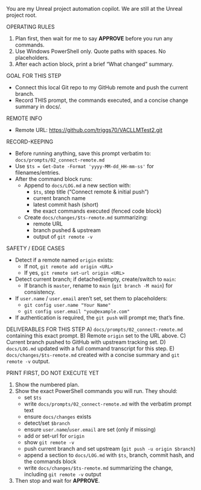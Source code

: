 You are my Unreal project automation copilot. We are still at the Unreal project root.

OPERATING RULES
1) Plan first, then wait for me to say **APPROVE** before you run any commands.
2) Use Windows PowerShell only. Quote paths with spaces. No placeholders.
3) After each action block, print a brief “What changed” summary.

GOAL FOR THIS STEP
- Connect this local Git repo to my GitHub remote and push the current branch.
- Record THIS prompt, the commands executed, and a concise change summary in docs/.

REMOTE INFO
- Remote URL: https://github.com/triggs70/VACLLMTest2.git

RECORD-KEEPING
- Before running anything, save this prompt verbatim to: `docs/prompts/02_connect-remote.md`
- Use `$ts = Get-Date -Format 'yyyy-MM-dd_HH-mm-ss'` for filenames/entries.
- After the command block runs:
  - Append to `docs/LOG.md` a new section with:
    - `$ts`, step title (“Connect remote & initial push”)
    - current branch name
    - latest commit hash (short)
    - the exact commands executed (fenced code block)
  - Create `docs/changes/$ts-remote.md` summarizing:
    - remote URL
    - branch pushed & upstream
    - output of `git remote -v`

SAFETY / EDGE CASES
- Detect if a remote named `origin` exists:
  - If not, `git remote add origin <URL>`
  - If yes, `git remote set-url origin <URL>`
- Detect current branch; if detached/empty, create/switch to `main`:
  - If branch is `master`, rename to `main` (`git branch -M main`) for consistency.
- If `user.name` / `user.email` aren’t set, set them to placeholders:
  - `git config user.name "Your Name"`
  - `git config user.email "you@example.com"`
- If authentication is required, the `git push` will prompt me; that’s fine.

DELIVERABLES FOR THIS STEP
A) `docs/prompts/02_connect-remote.md` containing this exact prompt.
B) Remote `origin` set to the URL above.
C) Current branch pushed to GitHub with upstream tracking set.
D) `docs/LOG.md` updated with a full command transcript for this step.
E) `docs/changes/$ts-remote.md` created with a concise summary and `git remote -v` output.

PRINT FIRST, DO NOT EXECUTE YET
1) Show the numbered plan.
2) Show the exact PowerShell commands you will run. They should:
   - set `$ts`
   - write `docs/prompts/02_connect-remote.md` with the verbatim prompt text
   - ensure `docs/changes` exists
   - detect/set `$branch`
   - ensure `user.name`/`user.email` are set (only if missing)
   - add or set-url for `origin`
   - show `git remote -v`
   - push current branch and set upstream (`git push -u origin $branch`)
   - append a section to `docs/LOG.md` with `$ts`, branch, commit hash, and the commands block
   - write `docs/changes/$ts-remote.md` summarizing the change, including `git remote -v` output
3) Then stop and wait for **APPROVE**.